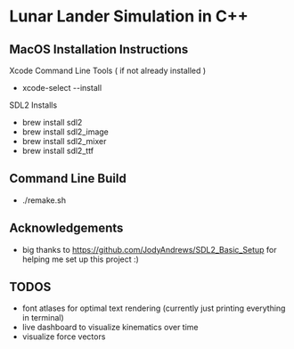 # Lunar Lander Simulation in C++


## MacOS Installation Instructions

Xcode Command Line Tools ( if not already installed )

- xcode-select --install

SDL2 Installs

- brew install sdl2
- brew install sdl2_image
- brew install sdl2_mixer
- brew install sdl2_ttf


## Command Line Build

- ./remake.sh


## Acknowledgements
- big thanks to https://github.com/JodyAndrews/SDL2_Basic_Setup for helping me set up this project :)


## TODOS
- font atlases for optimal text rendering (currently just printing everything in terminal)
- live dashboard to visualize kinematics over time
- visualize force vectors